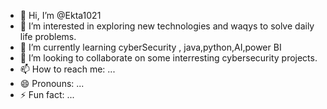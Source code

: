 - 👋 Hi, I’m @Ekta1021
- 👀 I’m interested in exploring new technologies and waqys to solve daily life problems.
- 🌱 I’m currently learning cyberSecurity , java,python,AI,power BI
- 💞️ I’m looking to collaborate on some interresting cybersecurity projects.
- 📫 How to reach me: ...
- 😄 Pronouns: ...
- ⚡ Fun fact: ...

<!---
Ekta1021/Ekta1021 is a ✨ special ✨ repository because its `README.md` (this file) appears on your GitHub profile.
You can click the Preview link to take a look at your changes.
--->
